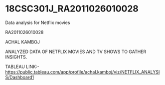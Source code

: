 # 18CSC301J_RA2011026010028
Data analysis for Netflix movies


RA2011026010028

ACHAL KAMBOJ

ANALYZED DATA OF NETFLIX MOVIES AND TV SHOWS TO GATHER INSIGHTS.

TABLEAU LINK:- https://public.tableau.com/app/profile/achal.kamboj/viz/NETFLIX_ANALYSIS/Dashboard1

